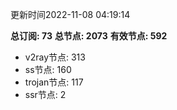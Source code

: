 更新时间2022-11-08 04:19:14

**总订阅: 73**
**总节点: 2073**
**有效节点: 592**
- v2ray节点: 313
- ss节点: 160
- trojan节点: 117
- ssr节点: 2
